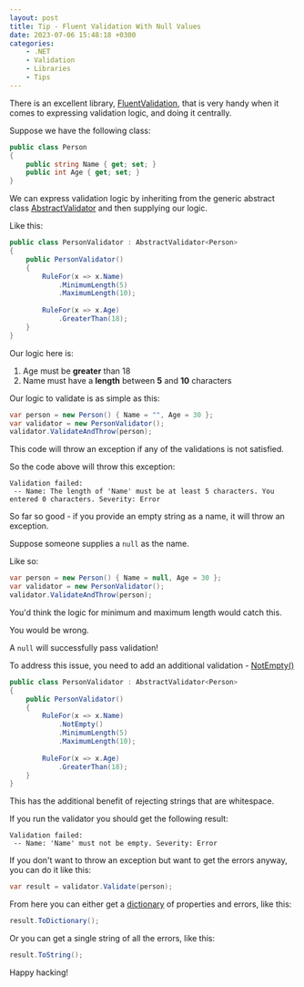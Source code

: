 ```yaml
---
layout: post
title: Tip - Fluent Validation With Null Values
date: 2023-07-06 15:48:18 +0300
categories:
    - .NET
    - Validation
    - Libraries
    - Tips
---
```

There is an excellent library, [FluentValidation](https://fluentvalidation.net/), that is very handy when it comes to expressing validation logic, and doing it centrally.

Suppose we have the following class:


```csharp
public class Person
{
    public string Name { get; set; }
    public int Age { get; set; }
}
```

We can express validation logic by inheriting from the generic abstract class [AbstractValidator](https://docs.fluentvalidation.net/en/latest/start.html) and then supplying our logic.

Like this:

```csharp
public class PersonValidator : AbstractValidator<Person>
{
    public PersonValidator()
    {
        RuleFor(x => x.Name)
            .MinimumLength(5)
            .MaximumLength(10);
        
        RuleFor(x => x.Age)
            .GreaterThan(18);
    }
}
```

Our logic here is:

1. Age must be **greater** than 18
1. Name must have a **length** between **5** and **10** characters

Our logic to validate is as simple as this:

```csharp
var person = new Person() { Name = "", Age = 30 };
var validator = new PersonValidator();
validator.ValidateAndThrow(person);
```

This code will throw an exception if any of the validations is not satisfied.

So the code above will throw this exception:

```plaintext
Validation failed:
 -- Name: The length of 'Name' must be at least 5 characters. You entered 0 characters. Severity: Error
```

So far so good - if you provide an empty string as a name, it will throw an exception.

Suppose someone supplies a `null` as the name.

Like so:

```csharp
var person = new Person() { Name = null, Age = 30 };
var validator = new PersonValidator();
validator.ValidateAndThrow(person);
```

You'd think the logic for minimum and maximum length would catch this.

You would be wrong.

A `null` will successfully pass validation!

To address this issue, you need to add an additional validation - [NotEmpty()](https://docs.fluentvalidation.net/en/latest/built-in-validators.html?highlight=notempty#notempty-validator)

```csharp
public class PersonValidator : AbstractValidator<Person>
{
    public PersonValidator()
    {
        RuleFor(x => x.Name)
            .NotEmpty()
            .MinimumLength(5)
            .MaximumLength(10);
        
        RuleFor(x => x.Age)
            .GreaterThan(18);
    }
}
```

This has the additional benefit of rejecting strings that are whitespace.

If you run the validator you should get the following result:

```plaintext
Validation failed:
 -- Name: 'Name' must not be empty. Severity: Error
```

If you don't want to throw an exception but want to get the errors anyway, you can do it like this:

```csharp  
var result = validator.Validate(person);
```

From here you can either get a [dictionary](https://learn.microsoft.com/en-us/dotnet/api/system.collections.generic.dictionary-2?view=net-7.0) of properties and errors, like this:

```csharp
result.ToDictionary();
```


Or you can get a single string of all the errors, like this:

```csharp
result.ToString();
```

Happy hacking!